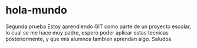 # hola-mundo
Segunda prueba 
Estoy aprendiendo GIT como parte de un proyecto escolar, lo cual se me hace muy padre, espero poder aplicar estas tecnicas posteriormente, y que mis alumnos tambien aprendan algo.
Saludos.
